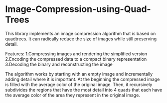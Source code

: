 # Image-Compression-using-Quad-Trees

This library implements an image compression algorithm that is based on quadtrees. It can radically reduce the size of images while still preserving detail.

Features:
1.Compressing images and rendering the simplified version
2.Encoding the compressed data to a compact binary representation
3.Decoding the binary and reconstructing the image

The algorithm works by starting with an empty image and incrementally adding detail where it is important. At the beginning the compressed image is filled with the average color of the original image. Then, it recursively subdivides the regions that have the most detail into 4 quads that each have the average color of the area they represent in the original image.
